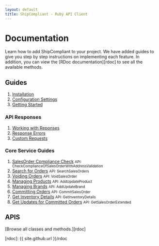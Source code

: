 ```yaml
---
layout: default
title: ShipCompliant - Ruby API Client
---
```


# Documentation

Learn how to add ShipCompliant to your project. We have added guides to give you
step by step instructions on implementing each feature. In addition, you can
view the [RDoc documentation][rdoc] to see all the available methods.

## Guides

1. [Installation](./installation.html)
2. [Configuration Settings](./configuration.html)
3. [Getting Started](./getting-started.html)

### API Responses

1. [Working with Reponses](./responses.html)
2. [Response Errors](./errors.html)
3. [Custom Requests](./custom-requests.html)

### Core Service Guides

1. [SalesOrder Compliance Check](./sales_orders_compliance_check.html)
   <small>API: CheckComplianceOfSalesOrderWithAddressValidation</small>
2. [Search for Orders](./search_sales_orders.html) <small>API:
   SearchSalesOrders</small>
3. [Voiding Orders](./void_sales_order.html) <small>API: VoidSalesOrder</small>
4. [Managing Products](./add_update_product.html) <small>API:
   AddUpdateProduct</small>
5. [Managing Brands](./add_update_brand.html) <small>API: AddUpdateBrand</small>
6. [Committing Orders](./commit_sales_orders.html) <small>API:
   CommitSalesOrder</small>
7. [Get Inventory Details](./get_inventory_details.html) <small>API:
   GetInventoryDetails</small>
8. [Get Updates for Committed Orders](./get_sales_order_extended.html)
   <small>API: GetSalesOrderExtended</small>

## APIS
[Browse all classes and methods.][rdoc]

[rdoc]: {{ site.github.url }}/rdoc
